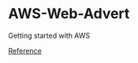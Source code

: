 # AWS-Web-Advert
Getting started with AWS



<a href="https://www.udemy.com/course/build-microservices-with-aspnet-core-amazon-web-services/">Reference</a>
